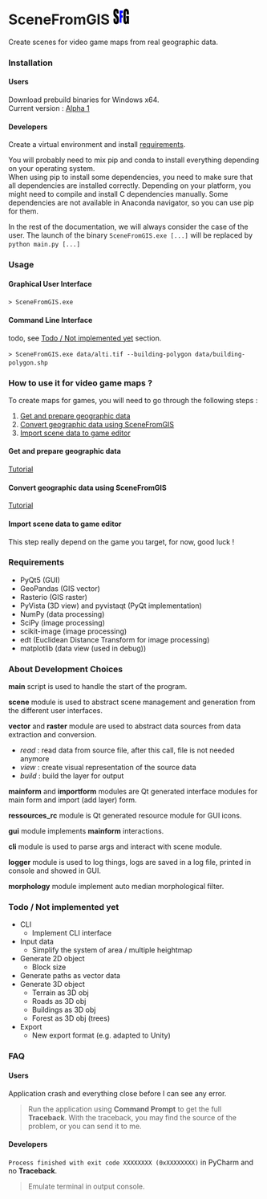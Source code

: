 # SceneFromGIS <img src="SfGicon.png" height="32">

Create scenes for video game maps from real geographic data.


### Installation
#### Users
Download prebuild binaries for Windows x64.  
Current version : 
[Alpha 1](https://mega.nz/file/2boFkIoS#UjOyj_9bzGoYU5mm9uPliZqP9tSONVScmpnghK4FtKE)

#### Developers
Create a virtual environment and install [requirements](#Requirements).

You will probably need to mix pip and conda to install everything depending on
your operating system.  
When using pip to install some dependencies, you need to make sure that all
dependencies are installed correctly.
Depending on your platform, you might need to compile and install
C dependencies manually.
Some dependencies are not available in Anaconda navigator,
so you can use pip for them.

In the rest of the documentation, we will always consider the case of the user.
The launch of the binary `SceneFromGIS.exe [...]` will be replaced by `python main.py [...]`


### Usage
#### Graphical User Interface
`> SceneFromGIS.exe`


#### Command Line Interface
todo, see [Todo / Not implemented yet](#todo--not-implemented-yet) section.

`> SceneFromGIS.exe data/alti.tif --building-polygon data/building-polygon.shp`


### How to use it for video game maps ?
To create maps for games, you will need to go through the following steps :
1. [Get and prepare geographic data](#get-and-prepare-geographic-data)
3. [Convert geographic data using SceneFromGIS](#convert-geographic-data-using-SceneFromGIS)
4. [Import scene data to game editor](#import-scene-data-to-game-editor)

#### Get and prepare geographic data
[Tutorial](https://docs.google.com/document/d/1kLQgOUDipBHRCMN29pi7MnWtXafHJXnVJtyrRn5T8X4)

#### Convert geographic data using SceneFromGIS
[Tutorial](https://docs.google.com/document/d/1BkWSHitI2b5kh3-Jq66k5U5bj9eadZvMU_zNiOZynt4)

#### Import scene data to game editor
This step really depend on the game you target, for now, good luck !


### Requirements
* PyQt5 (GUI)
* GeoPandas (GIS vector)
* Rasterio (GIS raster)
* PyVista (3D view) and pyvistaqt (PyQt implementation)
* NumPy (data processing)
* SciPy (image processing)
* scikit-image (image processing)
* edt (Euclidean Distance Transform for image processing)
* matplotlib (data view (used in debug))


### About Development Choices
**main** script is used to handle the start of the program.

**scene** module is used to abstract scene management and generation from 
the different user interfaces.

**vector** and **raster** module are used to abstract data sources from data
extraction and conversion.
* *read* : read data from source file, after this call, file is not needed anymore
* *view* : create visual representation of the source data
* *build* : build the layer for output

**mainform** and **importform** modules are Qt generated interface modules for
main form and import (add layer) form.

**ressources_rc** module is Qt generated resource module for GUI icons.

**gui** module implements **mainform** interactions.

**cli** module is used to parse args and interact with scene module.

**logger** module is used to log things, logs are saved in a log file, printed
in console and showed in GUI.

**morphology** module implement auto median morphological filter.


### Todo / Not implemented yet
* CLI
  * Implement CLI interface
* Input data
  * Simplify the system of area / multiple heightmap
* Generate 2D object
  * Block size
* Generate paths as vector data
* Generate 3D object
  * Terrain as 3D obj
  * Roads as 3D obj
  * Buildings as 3D obj
  * Forest as 3D obj (trees)
* Export
  * New export format (e.g. adapted to Unity)

### FAQ
#### Users
Application crash and everything close before I can see any error.
> Run the application using **Command Prompt** to get the full **Traceback**.
With the traceback, you may find the source of the problem, or you can send it to me.

#### Developers
`Process finished with exit code XXXXXXXX (0xXXXXXXXX)` in PyCharm and no **Traceback**.  
> Emulate terminal in output console.

